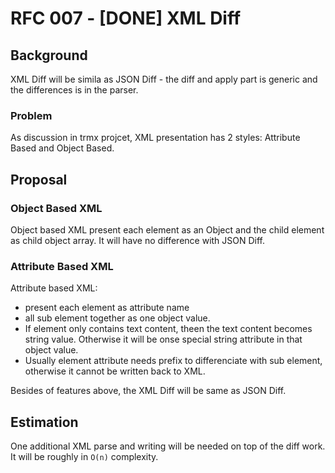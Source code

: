 # RFC 007 - [DONE] XML Diff

## Background

XML Diff will be simila as JSON Diff - the diff and apply part is generic and the differences is in the parser.

### Problem

As discussion in trmx projcet, XML presentation has 2 styles: Attribute Based and Object Based.

## Proposal

### Object Based XML

Object based XML present each element as an Object and the child element as child object array. It will have no difference with JSON Diff.

### Attribute Based XML

Attribute based XML: 
- present each element as attribute name
- all sub element together as one object value. 
- If element only contains text content, theen the text content becomes string value. Otherwise it will be onse special string attribute in that object value.
- Usually element attribute needs prefix to differenciate with sub element, otherwise it cannot be written back to XML.

Besides of features above, the XML Diff will be same as JSON Diff.

## Estimation

One additional XML parse and writing will be needed on top of the diff work. It will be roughly in `O(n)` complexity.

